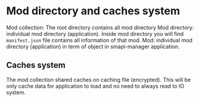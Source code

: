 # Mod directory and caches system

Mod collection: The root directory contains all mod directory
Mod directory: individual mod directory (application). Inside mod directory you will find `manifest.json` file contains all information of that mod.
Mod: individual mod directory (application) in term of object in smapi-manager application.

## Caches system

The mod collection shared caches on caching file (encrypted). This will be only cache data for application to load and no need to always read to IO system.